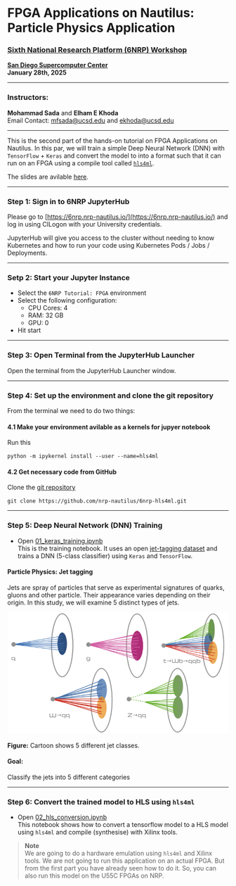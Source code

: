 # FPGA Applications on Nautilus: Particle Physics Application

### [Sixth National Research Platform (6NRP) Workshop](https://drive.google.com/file/d/1fEFOtFvdv_qNSk_pYfgiDAqxPppFX0GW/view?usp=sharing)

**[San Diego Supercomputer Center](https://www.sdsc.edu/)**  
**January 28th, 2025**

---
### Instructors: 
**Mohammad Sada** and **Elham E Khoda**    
Email Contact: [mfsada@ucsd.edu](mailto:mfsada@ucsd.edu) and [ekhoda@ucsd.edu](mailto:ekhoda@ucsd.edu)

---

This is the second part of the hands-on tutorial on FPGA Applications on Nautilus. In this par, we will train a simple Deep Neural Network (DNN) with `TensorFlow` + `Keras` and convert the model to into a format such that it can run on an FPGA using a compile tool called [`hls4ml`](https://fastmachinelearning.org/hls4ml/).

The slides are avilable [here]().

---
### Step 1: Sign in to 6NRP JupyterHub

Please go to [https://6nrp.nrp-nautilus.io/](https://6nrp.nrp-nautilus.io/) and log in using CILogon with your University credentials.

JupyterHub will give you access to the cluster without needing to know Kubernetes and how to run your code using Kubernetes Pods / Jobs / Deployments. 

---

### Setp 2: Start your Jupyter Instance
- Select the `6NRP Tutorial: FPGA` environment 
- Select the following configuration:
    - CPU Cores: 4
    - RAM: 32 GB
    - GPU: 0
- Hit start

---

### Step 3: Open Terminal from the JupyterHub Launcher
Open the terminal from the JupyterHub Launcher window.

---

### Step 4: Set up the environment and clone the git repository 

From the terminal we need to do two things:

#### 4.1 Make your environment avilable as a kernels for jupyer notebook

Run this
```
python -m ipykernel install --user --name=hls4ml
```

#### 4.2 Get necessary code from GitHub

Clone the [git repository](https://github.com/nrp-nautilus/6nrp-hls4ml) 
```
git clone https://github.com/nrp-nautilus/6nrp-hls4ml.git
```

---
### Step 5: Deep Neural Network (DNN) Training 

- Open [01_keras_training.ipynb](https://github.com/nrp-nautilus/6nrp-hls4ml/blob/main/01_keras_training.ipynb)   
This is the training notebook. It uses an open [jet-tagging dataset](https://doi.org/10.5281/zenodo.3602260) and trains a DNN (5-class classifier) using `Keras` and `TensorFlow`.

#### Particle Physics: Jet tagging
Jets are spray of particles that serve as experimental signatures of quarks, gluons and other particle. Their appearance varies depending on their origin. In this study, we will examine 5 distinct types of jets.

<img src= "images/jet_classes.png" alt="jet_classes" width="600"/>

**Figure:** Cartoon shows 5 different jet classes.

#### Goal: 
Classify the jets into 5 different categories

---

### Step 6: Convert the trained model to HLS using `hls4ml`

- Open [02_hls_conversion.ipynb](https://github.com/nrp-nautilus/6nrp-hls4ml/blob/main/02_hls_conversion.ipynb)   
This notebook shows how to convert a tensorflow model to a HLS model using `hls4ml` and compile (synthesise) with Xilinx tools.



> **Note**  
> We are going to do a hardware emulation using `hls4ml` and Xilinx tools. We are not going to run this application on an actual FPGA. But from the first part you have already seen how to do it. So, you can also run this model on the U55C FPGAs on NRP.